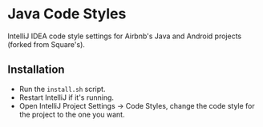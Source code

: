 Java Code Styles
================

IntelliJ IDEA code style settings for Airbnb's Java and Android projects (forked from Square's).


Installation
------------

 * Run the `install.sh` script.
 * Restart IntelliJ if it's running.
 * Open IntelliJ Project Settings -> Code Styles, change the code style for the
   project to the one you want.
